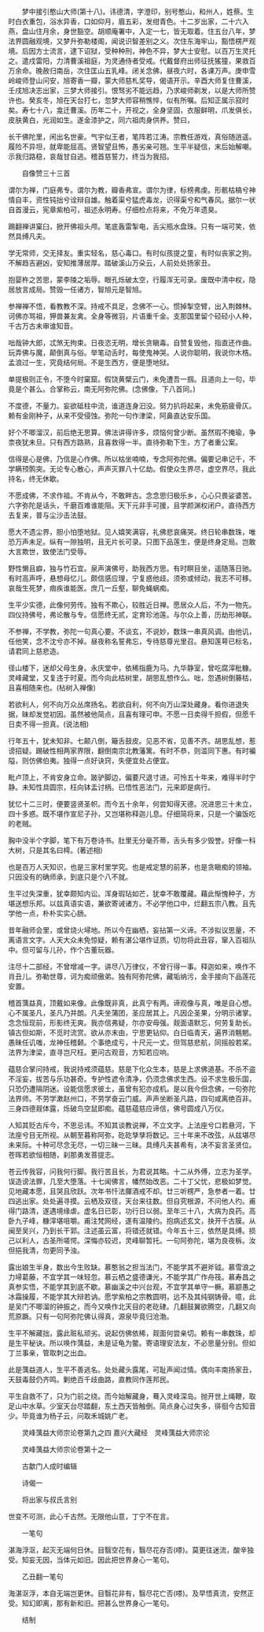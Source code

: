<!-- { "loadSidebar": true } -->
　　梦中接引憨山大师(第十八)。讳德清，字澄印，别号憨山，和州人，姓蔡。生时白衣重包，浴水异香，口如仰月，眉五彩，发绀青色。十二岁出家，二十六入燕，盘山住月余，身世豁空。胡顺庵署中，入定一七，皆无取着。住五台八年，梦法界圆融观境，又梦升弥勒楼阁，闻说识智差别之义。次住东海牢山，豁悟楞严观境。后因方士流言，逮下诏狱，受种种刑，神色不异，梦大士安慰。以百万生灵托之。遣戍雷阳，力清曹溪祖庭，为灵通侍者受戒。代戴督府出师征抚猺獞，果救百万余命。晚赦归南岳，次住匡山五乳峰。闭关念佛，昼夜六时，各课万声。庚申雪岭峻师登山问安，旭寄香一瓣，蒙大师慈札奖导，偈语开示。辛酉大师复住曹溪，壬戌旭决志出家，三梦大师接引。恨驽劣不能远趋，乃求峻师剃发，以是大师所赞许也。癸亥冬，旭在天台打七，忽梦大师容稍憔悴，似有所嘱。后知正属示寂时矣。寿七十八，龛迁曹溪。历年二十，开视之，全身坚固，衣服鲜明，爪发俱长，皮肤黄白，光润如生。遂金漆护之，同六祖肉身供养。赞曰，

长干佛陀里，闲出名世豪。气宇似王者，笔阵若江涛。宗教任游戏，真俗随逍遥。履险不异坦，就卑能屈高。贤智望且怖，愚劣亲可翘。生平半疑信，末后始解嘲。示我归路稳，哀哉甘自逃。稽首慈誓力，终当为我招。

　　自像赞三十三首

谓尔为禅，门庭弗专。谓尔为教，瓣香弗宣。谓尔为律，标榜弗虔。形骸枯槁兮神情自丰，资性钝拙兮诠辩自雄。触着渠兮猛虎毒龙，识得渠兮和气春风。据尔一状自首漫云，宪章紫柏可，祖述永明寿。仔细检点将来，不免万年遗臭。

踢翻禅讲窠臼，掀开佛祖头颅。笔底轰雷掣电，舌尖瓶水盘珠。只有一端可笑，依然具缚凡夫。

学无常师，交无择友。重实轻名，慈心毒口。有时似孩提之童，有时似丧家之狗。不解趋吉避凶，安知推薄居厚。踏破溪山万朵云，人前处处扬家丑。

抱婴杵之苦思，蒙李陵之垢辱。眼孔烁破太空，行履浑无可录。废既中清中权，隐居放言成局。赞毁一任诸方，智旭元是智旭。

参禅禅不悟，看教教不深。持戒不具足，念佛不一心。惯掉掣空臂，出入荆棘林。诃佛亦骂祖，狎兽兼友禽。全身等微羽，片语重千金。支那国里留个硁硁小人种，千古万古未审谁知音。

咄哉钟大郎，忒煞无拘束。日夜恣无明，增长贪瞋毒。自赞复毁他，指直还作曲。玩弄佛与魔，颠倒真与俗。举笔动舌时，每使鬼神哭。人说你聪明，我说你木梏。孟浪过一生，究竟结何局。不是生西方，便是堕地狱。

单提极则正令，不堕今时窠窟。假饶黄檗云门，未免遭吾一掴。且道向上一句，毕竟是个甚么。合掌称云，南无阿弥陀佛。(念佛像，下八首同。)

不度德，不量力。妄欲砥柱中流，谁道连身汩没。努力扒将起来，未免筋疲骨仄。赖有金刚种子，从来不受侵蚀。弥陀一句作津梁，阿鼻直达安乐国。

好个不唧溜汉，前后绝无思算。佛法讲得许多，烦恼何曾少断。虽然瑕不掩瑜，争柰夜犹未旦。只有西方路熟，且喜救得一半。直待弥勒下生，方了者重公案。

信得是心是佛，乃信是心作佛。所以枯坐喃喃，专念阿弥陀佛。偏要记串记千，不学瞒顸鹘突。无论专心散心，声声灭罪八十亿劫。假使众生界尽，虚空界尽，我此持名，终无休歇。

不愿成佛，不求作祖。不肯从今，不敢畔古。念念思归极乐乡，心心只畏娑婆苦。六字弥陀是话头，千磨百难谁能阻。天下元非手可援，且学颜渊权闭户。直待西方去复来，普与尘沙击法鼓。

愿大不遗尘界，胆小怕堕地狱。见人嬉笑满容，礼佛悲哀痛哭。终日轮串数珠，唯恐万声未足。纵有一隙独明，且无片长可录。只图下品莲生，便是终身定局。岂敢大言欺世，致使法门受辱。

野性懒且癖，独与竹石宜。泉声演佛号，助我西方思。有时瞑目坐，遥随落日驰。有时高声呼，悬想母忆儿。颇信感应理，宁复惑他歧。须弥或倾动，我志不可移。哀哉生死梦，痼疾谁能医。庶几一丘壑，聊免蝇蜗痴。

生平少实德，此像何劳传。独有不欺心，较胜近日禅。愿居众人后，不为一物先。四仪持佛号，弗论散与专。信愿终无贰，定育珍池莲。与尔众上善，历劫形神联。

不参禅，不学教，弥陀一句真心要。不谈玄，不说妙，数珠一串真风调。由他讥，任他笑，念不沈兮亦不掉。昼夜称名誓弗忘，专待慈尊光里召。悬知莲萼已标名，请君同上慈悲造。

径山楼下，迷却父母生身。永庆堂中，依稀指鹿为马。九华静室，曾吃腐滓秕糠。灵峰藏堂，又复违于时夏。而今向此枯树里，胡思乱想作么。咄，忽遇树倒藤枯，且喜相随来也。(枮树入禅像)

若欲利人，何不向万众丛席扬名。若欲自利，何不向万山深处藏身。看你进退失据，昧却发觉初因。虽然被他简点，且喜有理可申。不愿一日卖得千担假，但愿千日卖不得一担真。(说法相)

行年五十，犹未知非。七颠八倒，簸舌鼓皮。见恶不省，见善不齐。胡思乱想，惹谤招疑。踢破性相两家界限，翻倒南宗北教藩篱。有时不恭，则滥同下惠。有时褊隘，则仿佛伯夷。独得一点好诀窍，失便宜处占便宜。

毗卢顶上，不肯安身立命。跛驴脚边，偏要尺退寸进。可怜五十年来，难得半时宁静。未知性具圆宗，枉向钵盂讨柄。已悟性恶法门，元来即是病行。

犹忆十二三时，便要竖贤圣帜。而今五十余年，何尝知得天德。况进思三十未立，四十多惑。既不堪作宣尼子孙，又岂堪称释迦儿息。仔细简将来，只是一个骗饭吃的老贼。

胸中没半个字脚，笔下有万卷诗书。肚里无分毫芥蒂，舌头有多少毁誉。好像一科大树，只是其名曰樗。(著述相)

也是百万人天知识，也是三家村里学究。也是戒定慧的前茅，也是贪瞋痴的领袖。只因没有的确师承，到底只是个八不就。

生平过失深重，犹幸颇知内讼。浑身瑕玷如芒，犹幸不敢覆藏。藉此惭愧种子，方堪送想乐邦。以兹真语实语，兼欲寄诫诸方。不必学他口中，烂翻五宗八教。且先学他一点，朴朴实实心肠。

昔年融师会里，或曾烧火埽地。所以今在幽栖，妄拈第一义谛。不涉拟议思量，不离语言文字。人天大众未免惊疑，赖有湛公堪作证质。切勿将此丑容，窜入百祖队中。但可留与儿孙，作个古董玩器。

注尽十二部经，不曾增减一字。讲尽八万律仪，不曾行得一事。释迦如来，唤作不肖丑儿。弥勒世尊，诃为痴顽傲弟。独有阿弥陀佛，藏垢纳污，金手接向下品莲花安置。

稽首蕅益真，顶戴如来像。此像既非真，此真宁有两。谛观像与真，唯是自心想。心不属圣凡，圣凡乃并朗。凡夫坐蒲团，圣应居其上。凡因企圣果，分明示诸掌。念念恒现前，形影终无爽。我亦信弗疑，尔亦安毋强。觌面语默忘，何劳复助长。镇古但如斯，不觅时流赏。欲从亦末由，宁思更钻仰。白日临青天，遍界消魑魍。愚昧任讥嗤，龙神任稽颡。个事绝成亏，十尺元一丈。但驾慈悲航，同摇般若桨。法界为津梁，直寻岂尺枉。更问古观音，方知若应响。

蕴慈合掌问持戒，我说持戒须蕴慈。慈是下化众生本，慈是上求佛道基。不杀不盗不淫妄，拔苦与乐功甚奇。专护性遮令清净，仍须念佛求生西。设不求生极乐国，只恐仍遭隔阴迷。设能信愿求彼土，虽曾有犯亦成机。是以我今但念佛，一句弥陀法界师。不劳学漱赵州口，不劳学奋云门威。声声坐断圣凡路，四句咸离绝百非。三身四德觌体露，烁破鸟空鼠即痴。蕴慈蕴慈应谛信，佛号圆成八万仪。

人知其贬古斥今，不思忌讳。不知其谈教说禅，不立文字。上法座兮口若悬河，下法座兮目无所视。从朝至暮称阿弥，矻矻孳孳将数记。三十年来不改弦，从兹堪尽未来际。十种可尽念无尽，一切三昧一三昧。具缚凡夫甚希有，决不妄言圣贤位。苍晖若欲恒相随，刹那勇发菩提志。

苍云传我容，问我何行脚。我行苦且长，为君说其略。十二从外傅，立志为圣学。误造谤法罪，几至大堕落。十七闻佛言，幡然始改恶。二十丁父忧，悲极如梦觉。见地藏本愿，且哭且欣跃。次年书忏法腪酒戒不却。廿三听楞严，急参者一着。廿四逃出家。处处遍寻摸。云栖及双径，天台来往数。但自究根源，不问他人彴。甫得门路清，遂遇境缘虐。虚名日已彰，功行日以弱。至年三十八，大病为良药。高卧九子峰，糠滓堪咀嚼。甫注梵网经，遂有温陵约。抱病述玄文，抉开千古膜。从闽至吴兴，乃到长干郭。注述虽云富，将错还就错。今年五十三，依然是具缚。损己以利人，古圣所嗟愕。深悔亦较迟，灵峰聊暂托。一句阿弥陀，堪为良夜柝。汝但挹我清，勿更同予浊。

露出娘生半身，数出今生败缺。慕憨翁之担当法门，不能学其不避斧钺。慕雪浪之力埽葛藤，不宜学其一味轻忽。慕云栖之盛德谦光，不能学其广作舟筏。慕寿昌之真参实悟，不能学其到底不歇。慕幽溪之中兴台观，不宜学其单守一橛。慕颛愚之冰霜操履，不能学其大辩若讷。愿学紫柏之宗教圆明，远不及其纯钢铸骨。噫，此是吴门不唧溜的钟振之，而今又唤作北天目的老矻硉。几翻鼓翼欲腾空，几翻又向荒原蹶。只有一句阿弥陀佛认得真，源泉毕竟归沧渤。

生平不解藏拙，露此赃私顽劣。说起仿佛依稀，觌面何尝亲切。赖有一串数珠，却是生平秘诀。所以唤作蕅益，未是证龟为鳖。寄语理安法友，不必思量分别。但如丁兰事亲，管取刺之出血。

此是蕅益道人，生平不善逃名。处处藏头露尾，可耻声闻过情。偶向丰南扬家丑，天鼓毒鼓仍齐鸣。剿绝百千歧曲路，直教同作莲邦民。

平生自救不了，只为门前之绕。而今始解藏身，蓦入灵峰深岛。抛开世上绳鞭，取足山中水草。少室天台尽踏翻，东土西天皆触倒。简点身心过失多，徘徊今古知音少。毕竟谁为杨子云，问取禾城姚广老。

　　灵峰蕅益大师宗论卷第九之四
嘉兴大藏经　灵峰蕅益大师宗论


　　灵峰蕅益大师宗论卷第十之一

　　古歙门人成时编辑

　　诗偈一

　　将出家与叔氏言别

世变不可测，此心千古然。无限他山意，丁宁不在言。

　　一笔句

湛海浮沤，起灭无端何日休。目翳空花有，翳尽花存否(嗏)。莫更往迷流，酸辛独受。知妄无因，当体元如旧。因此把世界身心一笔句。

　　乙丑翻一笔句

海湛沤浮，本自无端岂更休。目翳花非有，翳尽花亡否(嗏)。及早悟真流，安然正受。知幻即离，那有新和旧。把甚么世界身心一笔句。

　　结制

